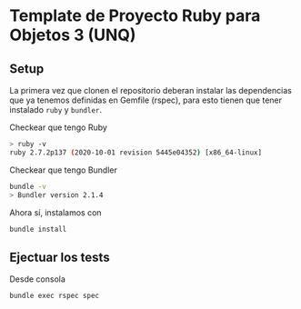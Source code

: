 # Template de Proyecto Ruby para Objetos 3 (UNQ)


## Setup

La primera vez que clonen el repositorio deberan instalar las dependencias que ya tenemos definidas en Gemfile (rspec), para esto tienen que tener instalado `ruby` y `bundler`.

Checkear que tengo Ruby

```bash
> ruby -v
ruby 2.7.2p137 (2020-10-01 revision 5445e04352) [x86_64-linux]
```

Checkear que tengo Bundler

```bash
bundle -v
> Bundler version 2.1.4
```

Ahora sí, instalamos con

```bash
bundle install
```

## Ejectuar los tests

Desde consola

```bash
bundle exec rspec spec
```


